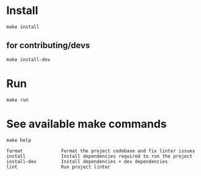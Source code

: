 # Install

`make install`


## for contributing/devs

`make install-dev`


# Run

`make run`


# See available make commands

`make help`

```
format              Format the project codebase and fix linter issues 
install             Install dependencies required to run the project 
install-dev         Install dependencies + dev dependencies 
lint                Run project linter 
```
